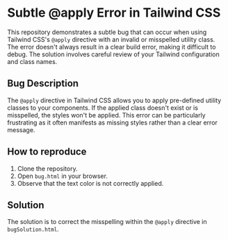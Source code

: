 # Subtle @apply Error in Tailwind CSS

This repository demonstrates a subtle bug that can occur when using Tailwind CSS's `@apply` directive with an invalid or misspelled utility class. The error doesn't always result in a clear build error, making it difficult to debug.  The solution involves careful review of your Tailwind configuration and class names.

## Bug Description
The `@apply` directive in Tailwind CSS allows you to apply pre-defined utility classes to your components. If the applied class doesn't exist or is misspelled, the styles won't be applied. This error can be particularly frustrating as it often manifests as missing styles rather than a clear error message.

## How to reproduce
1. Clone the repository.
2. Open `bug.html` in your browser.
3. Observe that the text color is not correctly applied.

## Solution
The solution is to correct the misspelling within the `@apply` directive in `bugSolution.html`.